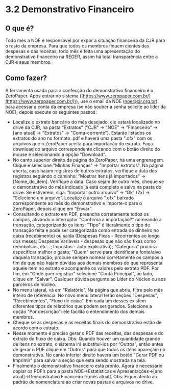 # 3.2 Demonstrativo Financeiro

## O que é?

Todo mês a NOE é responsável por expor a situação financeira da CJR para o resto da empresa. Para que todos os membros fiquem cientes das despesas e das receitas, todo mês é feita uma apresentação do demonstrativo financeiro na REGER, assim há total transparência entre a CJR e seus membros.

## Como fazer?

A ferramenta usada para a confecção do demonstrativo financeiro é o ZeroPaper. Após entrar no sistema \([https://www.zeropaper.com.br/](https://www.zeropaper.com.br/)\), use o email da NOE \(noe@cjr.org.br\) para acessar a conta da empresa \(se não souber a senha solicite ao líder da NOE\), depois execute os seguintes passos:

* Localize o extrato bancário do mês desejado, ele estará localizado no drive da CJR, na pasta “Extratos” \("CJR" -&gt; "NOE" -&gt; "Financeiro" -&gt; \[ano atual\] -&gt; "Extratos" -&gt; "Conta-corrente"\). Estarão listados os extratos do ano no formato .pdf e haverá uma pasta ".ofx" com os arquivos que o ZeroPaper aceita para importação do extrato. Faça download do arquivo correspondente clicando com o botão direito do mouse e selecionando a opção "Download".
* No canto superior direito da página do ZeroPaper, há uma engrenagem. Clique e selecione "Minhas Finanças" -&gt; "Importar extratos". Na página aberta, caso hajam registros de outros extratos, verifique a data dos registros seguindo o caminho: "Mostrar itens já importados" -&gt; \[Nome\_do\_item\]. Verifique a data. Caso sejam de outro mês, cheque se o demonstrativo do mês indicado já está completo e salvo na pasta do drive. Se estiverem, siga: ”Importar outro arquivo” -&gt; ”Ok” \(2x\) -&gt; ”Selecione um arquivo”. Localize o arquivo ".ofx" baixado correspondente ao mês do demonstrativo e importe-o para o ZeroPaper, depois clique em “Enviar”.
* Consultando o extrato em PDF, preencha corretamente todos os campos, ativando o interruptor "Confirma a importação?" nomeando a transação, categorizando os itens: "Tipo" é literalmente o tipo de transação feita e pode ser categorizada como entrada de dinheiro no caixa \(recebimento\) ou saída \(Despesas Fixas - Recorrentes ao longo dos meses; Despesas Variáveis - despesas que não são fixas como reembolsos, etc...; Impostos - auto explicativo\); "Categoria" procura especificar melhor o gasto; "Quem" serve para identificar a fonte/alvo daquela transação; procure sempre nomear corretamente os campos a fim de que não hajam dúvidas aos demais membros do que representa aquele item no extrato e acompanhe os valores pelo extrato PDF. Por fim, em "Onde quer registrar" selecione "Conta Principal", ao lado, clique em "Salvar". Qualquer dúvida pergunte ao Líder do Núcleo ou aos parceiros de núcleo.
* No menu lateral, vá em "Relatório". Na página que abriu, filtre pelo mês inteiro de referência. No novo menu lateral terão seções "Despesas", "Recebimentos", "Fluxo de caixa". Em cada um desses existem diferentes tipos de relatórios que podem ser gerados. Selecione a opção "Por descrição": ele facilita o entendimento dos demais membros.
* Cheque se as despesas e as receitas finais do demonstrativo estão de acordo com o extrato.
* Nesse momento é preciso gerar o PDF das receitas, das despesas e do extrato do fluxo de caixa. Obs: Quando houver um quantidade grande de itens no extrato, o sistema irá substituí-los por “Outros”, então antes de gerar o PDF clique em “Outros” para que todos os itens apareçam no demonstrativo. No canto inferior direito haverá um botão "Gerar PDF ou Imprimir" para salvar a seção que está sendo mostrada na tela.
* Finalmente o demonstrativo financeiro está pronto. Agora é necessário copiar os PDF’s para a pasta NOE-&gt;Estatísticas e Apresentações-&gt;\[ano atual\]-&gt;Demonstrativo Financeiro-&gt;\[mês atual\]. Obs: Fique atento ao padrão de nomenclatura ao criar novas pastas e arquivos no drive.

